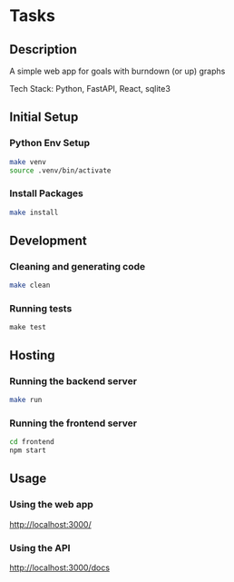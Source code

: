 # Tasks

## Description

A simple web app for goals with burndown (or up) graphs

Tech Stack: Python, FastAPI, React, sqlite3

## Initial Setup

### Python Env Setup
```sh
make venv
source .venv/bin/activate
```

### Install Packages
```sh
make install
```

## Development

### Cleaning and generating code
```sh
make clean
```

### Running tests
```
make test
```

## Hosting
### Running the backend server
```sh
make run
```
### Running the frontend server
```sh
cd frontend
npm start
```

## Usage

### Using the web app

[http://localhost:3000/](http://localhost:3000/)

### Using the API

[http://localhost:3000/docs](http://localhost:3000/docs)
